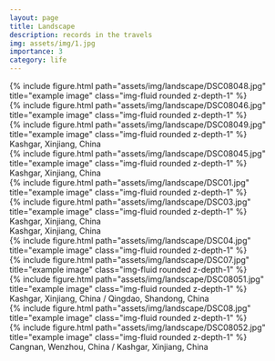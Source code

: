 ```yaml
---
layout: page
title: Landscape
description: records in the travels
img: assets/img/1.jpg
importance: 3
category: life
---
```


<div class="row">
    <div class="col-sm mt-3 mt-md-0">
        {% include figure.html path="assets/img/landscape/DSC08048.jpg" title="example image" class="img-fluid rounded z-depth-1" %}
    </div>
    <div class="col-sm mt-3 mt-md-0">
        {% include figure.html path="assets/img/landscape/DSC08046.jpg" title="example image" class="img-fluid rounded z-depth-1" %}
    </div>
    <div class="col-sm mt-3 mt-md-0">
        {% include figure.html path="assets/img/landscape/DSC08049.jpg" title="example image" class="img-fluid rounded z-depth-1" %}
    </div>
</div>
<div class="caption">
    Kashgar, Xinjiang, China
</div>

<div class="row">
    <div class="col-sm d-flex justify-content-center mt-3 mt-md-0">
        {% include figure.html path="assets/img/landscape/DSC08045.jpg" title="example image" class="img-fluid rounded z-depth-1" %}
    </div>
</div>
<div class="caption">
    Kashgar, Xinjiang, China
</div>

<div class="row justify-content-sm-center">
    <div class="col-sm-8 mt-3 mt-md-0">
        {% include figure.html path="assets/img/landscape/DSC01.jpg" title="example image" class="img-fluid rounded z-depth-1" %}
    </div>
    <div class="col-sm-4 mt-3 mt-md-0">
        {% include figure.html path="assets/img/landscape/DSC03.jpg" title="example image" class="img-fluid rounded z-depth-1" %}
    </div>
</div>
<div class="caption">
    Kashgar, Xinjiang, China
</div>
<div class="caption">
    Kashgar, Xinjiang, China
</div>


<div class="row justify-content-sm-center">
    <div class="col-sm-8 mt-3 mt-md-0">
        {% include figure.html path="assets/img/landscape/DSC04.jpg" title="example image" class="img-fluid rounded z-depth-1" %}
    </div>
    <div class="col-sm-4 mt-3 mt-md-0">
        {% include figure.html path="assets/img/landscape/DSC07.jpg" title="example image" class="img-fluid rounded z-depth-1" %}
    </div>
    <div class="col-sm-4 mt-3 mt-md-0">
        {% include figure.html path="assets/img/landscape/DSC08051.jpg" title="example image" class="img-fluid rounded z-depth-1" %}
    </div>
</div>
<div class="caption">
    Kashgar, Xinjiang, China / Qingdao, Shandong, China
</div>


<div class="row justify-content-sm-center">
    <div class="col-sm-6 mt-3 mt-md-0">
        {% include figure.html path="assets/img/landscape/DSC08.jpg" title="example image" class="img-fluid rounded z-depth-1" %}
    </div>
    <div class="col-sm-6 mt-3 mt-md-0">
        {% include figure.html path="assets/img/landscape/DSC08052.jpg" title="example image" class="img-fluid rounded z-depth-1" %}
    </div>
</div>
<div class="caption">
    Cangnan, Wenzhou, China / Kashgar, Xinjiang, China
</div>